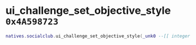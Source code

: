 # ui_challenge_set_objective_style `0x4A598723`

```lua
natives.socialclub.ui_challenge_set_objective_style(_unk0 --[[ integer ]], _unk1 --[[ integer ]], _unk2 --[[ integer ]])
```